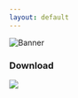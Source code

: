 ```yaml
---
layout: default
---
```


![Banner](https://raw.githubusercontent.com/tiagohm/GitFeed/master/img/banner.png)

### Download

[![](https://raw.githubusercontent.com/tiagohm/GitFeed/master/img/play_store.png)](https://play.google.com)

